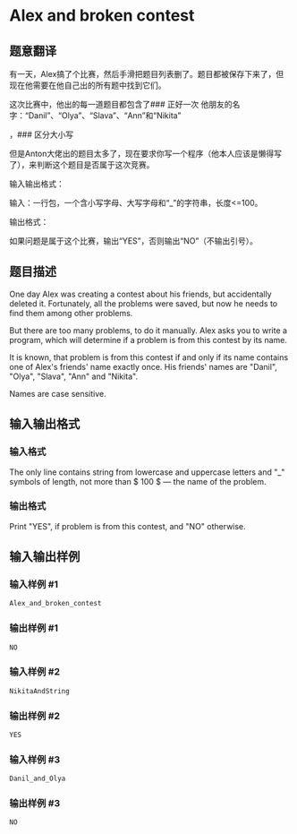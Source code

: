 # Alex and broken contest

## 题意翻译

有一天，Alex搞了个比赛，然后手滑把题目列表删了。题目都被保存下来了，但现在他需要在他自己出的所有题中找到它们。

这次比赛中，他出的每一道题目都包含了### 正好一次 他朋友的名字：“Danil”、“Olya”、“Slava”、“Ann”和“Nikita”

，### 区分大小写

但是Anton大佬出的题目太多了，现在要求你写一个程序（他本人应该是懒得写了），来判断这个题目是否属于这次竞赛。

输入输出格式：

输入：一行包，一个含小写字母、大写字母和“_”的字符串，长度<=100。

输出格式：

如果问题是属于这个比赛，输出“YES”，否则输出“NO”（不输出引号）。

## 题目描述

One day Alex was creating a contest about his friends, but accidentally deleted it. Fortunately, all the problems were saved, but now he needs to find them among other problems.

But there are too many problems, to do it manually. Alex asks you to write a program, which will determine if a problem is from this contest by its name.

It is known, that problem is from this contest if and only if its name contains one of Alex's friends' name exactly once. His friends' names are "Danil", "Olya", "Slava", "Ann" and "Nikita".

Names are case sensitive.

## 输入输出格式

### 输入格式

The only line contains string from lowercase and uppercase letters and "\_" symbols of length, not more than $ 100 $ — the name of the problem.

### 输出格式

Print "YES", if problem is from this contest, and "NO" otherwise.

## 输入输出样例

### 输入样例 #1

```cpp
Alex_and_broken_contest

```
### 输出样例 #1

```cpp
NO
```


### 输入样例 #2

```cpp
NikitaAndString

```
### 输出样例 #2

```cpp
YES
```


### 输入样例 #3

```cpp
Danil_and_Olya

```
### 输出样例 #3

```cpp
NO
```


